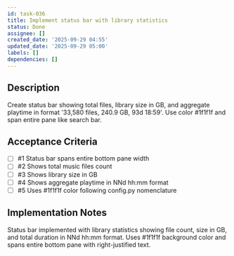 ```yaml
---
id: task-036
title: Implement status bar with library statistics
status: Done
assignee: []
created_date: '2025-09-29 04:55'
updated_date: '2025-09-29 05:00'
labels: []
dependencies: []
---
```


## Description

Create status bar showing total files, library size in GB, and aggregate playtime in format '33,580 files, 240.9 GB, 93d 18:59'. Use color #1f1f1f and span entire pane like search bar.

## Acceptance Criteria
<!-- AC:BEGIN -->
- [ ] #1 Status bar spans entire bottom pane width
- [ ] #2 Shows total music files count
- [ ] #3 Shows library size in GB
- [ ] #4 Shows aggregate playtime in NNd hh:mm format
- [ ] #5 Uses #1f1f1f color following config.py nomenclature
<!-- AC:END -->

## Implementation Notes

Status bar implemented with library statistics showing file count, size in GB, and total duration in NNd hh:mm format. Uses #1f1f1f background color and spans entire bottom pane with right-justified text.
